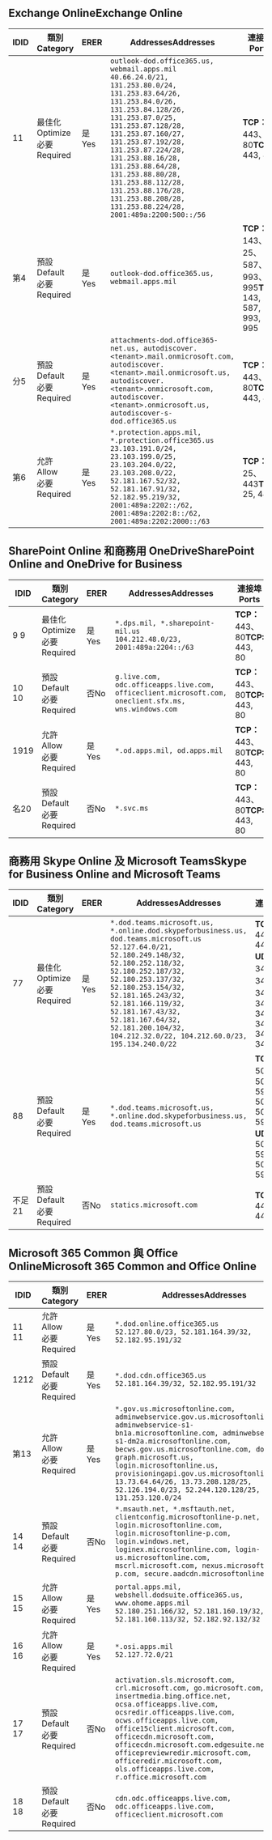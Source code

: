 <!--THIS FILE IS AUTOMATICALLY GENERATED. MANUAL CHANGES WILL BE OVERWRITTEN.-->
<!--Please contact the Office 365 Endpoints team with any questions.-->
<!--USGovDoD endpoints version 2019062800-->
<!--File generated 2019-06-28 11:00:09.8081-->

## <a name="exchange-online"></a><span data-ttu-id="05c98-101">Exchange Online</span><span class="sxs-lookup"><span data-stu-id="05c98-101">Exchange Online</span></span>

<span data-ttu-id="05c98-102">ID</span><span class="sxs-lookup"><span data-stu-id="05c98-102">ID</span></span> | <span data-ttu-id="05c98-103">類別</span><span class="sxs-lookup"><span data-stu-id="05c98-103">Category</span></span> | <span data-ttu-id="05c98-104">ER</span><span class="sxs-lookup"><span data-stu-id="05c98-104">ER</span></span> | <span data-ttu-id="05c98-105">Addresses</span><span class="sxs-lookup"><span data-stu-id="05c98-105">Addresses</span></span> | <span data-ttu-id="05c98-106">連接埠</span><span class="sxs-lookup"><span data-stu-id="05c98-106">Ports</span></span>
-- | -------------------- | --- | ---------------------------------------------------------------------------------------------------------------------------------------------------------------------------------------------------------------------------------------------------------------------------------------------------------------------------------------------------------------------------------------------- | -------------------------------
<span data-ttu-id="05c98-107">1</span><span class="sxs-lookup"><span data-stu-id="05c98-107">1</span></span> | <span data-ttu-id="05c98-108">最佳化</span><span class="sxs-lookup"><span data-stu-id="05c98-108">Optimize</span></span><BR><span data-ttu-id="05c98-109">必要</span><span class="sxs-lookup"><span data-stu-id="05c98-109">Required</span></span> | <span data-ttu-id="05c98-110">是</span><span class="sxs-lookup"><span data-stu-id="05c98-110">Yes</span></span> | `outlook-dod.office365.us, webmail.apps.mil`<BR>`40.66.24.0/21, 131.253.80.0/24, 131.253.83.64/26, 131.253.84.0/26, 131.253.84.128/26, 131.253.87.0/25, 131.253.87.128/28, 131.253.87.160/27, 131.253.87.192/28, 131.253.87.224/28, 131.253.88.16/28, 131.253.88.64/28, 131.253.88.80/28, 131.253.88.112/28, 131.253.88.176/28, 131.253.88.208/28, 131.253.88.224/28, 2001:489a:2200:500::/56` | <span data-ttu-id="05c98-111">**TCP：** 443、80</span><span class="sxs-lookup"><span data-stu-id="05c98-111">**TCP:** 443, 80</span></span>
<span data-ttu-id="05c98-112">第</span><span class="sxs-lookup"><span data-stu-id="05c98-112">4</span></span> | <span data-ttu-id="05c98-113">預設</span><span class="sxs-lookup"><span data-stu-id="05c98-113">Default</span></span><BR><span data-ttu-id="05c98-114">必要</span><span class="sxs-lookup"><span data-stu-id="05c98-114">Required</span></span> | <span data-ttu-id="05c98-115">是</span><span class="sxs-lookup"><span data-stu-id="05c98-115">Yes</span></span> | `outlook-dod.office365.us, webmail.apps.mil` | <span data-ttu-id="05c98-116">**TCP：** 143、25、587、993、995</span><span class="sxs-lookup"><span data-stu-id="05c98-116">**TCP:** 143, 25, 587, 993, 995</span></span>
<span data-ttu-id="05c98-117">分</span><span class="sxs-lookup"><span data-stu-id="05c98-117">5</span></span> | <span data-ttu-id="05c98-118">預設</span><span class="sxs-lookup"><span data-stu-id="05c98-118">Default</span></span><BR><span data-ttu-id="05c98-119">必要</span><span class="sxs-lookup"><span data-stu-id="05c98-119">Required</span></span> | <span data-ttu-id="05c98-120">是</span><span class="sxs-lookup"><span data-stu-id="05c98-120">Yes</span></span> | `attachments-dod.office365-net.us, autodiscover.<tenant>.mail.onmicrosoft.com, autodiscover.<tenant>.mail.onmicrosoft.us, autodiscover.<tenant>.onmicrosoft.com, autodiscover.<tenant>.onmicrosoft.us, autodiscover-s-dod.office365.us` | <span data-ttu-id="05c98-121">**TCP：** 443、80</span><span class="sxs-lookup"><span data-stu-id="05c98-121">**TCP:** 443, 80</span></span>
<span data-ttu-id="05c98-122">第</span><span class="sxs-lookup"><span data-stu-id="05c98-122">6</span></span> | <span data-ttu-id="05c98-123">允許</span><span class="sxs-lookup"><span data-stu-id="05c98-123">Allow</span></span><BR><span data-ttu-id="05c98-124">必要</span><span class="sxs-lookup"><span data-stu-id="05c98-124">Required</span></span> | <span data-ttu-id="05c98-125">是</span><span class="sxs-lookup"><span data-stu-id="05c98-125">Yes</span></span> | `*.protection.apps.mil, *.protection.office365.us`<BR>`23.103.191.0/24, 23.103.199.0/25, 23.103.204.0/22, 23.103.208.0/22, 52.181.167.52/32, 52.181.167.91/32, 52.182.95.219/32, 2001:489a:2202::/62, 2001:489a:2202:8::/62, 2001:489a:2202:2000::/63` | <span data-ttu-id="05c98-126">**TCP：** 25、443</span><span class="sxs-lookup"><span data-stu-id="05c98-126">**TCP:** 25, 443</span></span>

## <a name="sharepoint-online-and-onedrive-for-business"></a><span data-ttu-id="05c98-127">SharePoint Online 和商務用 OneDrive</span><span class="sxs-lookup"><span data-stu-id="05c98-127">SharePoint Online and OneDrive for Business</span></span>

<span data-ttu-id="05c98-128">ID</span><span class="sxs-lookup"><span data-stu-id="05c98-128">ID</span></span> | <span data-ttu-id="05c98-129">類別</span><span class="sxs-lookup"><span data-stu-id="05c98-129">Category</span></span> | <span data-ttu-id="05c98-130">ER</span><span class="sxs-lookup"><span data-stu-id="05c98-130">ER</span></span> | <span data-ttu-id="05c98-131">Addresses</span><span class="sxs-lookup"><span data-stu-id="05c98-131">Addresses</span></span> | <span data-ttu-id="05c98-132">連接埠</span><span class="sxs-lookup"><span data-stu-id="05c98-132">Ports</span></span>
-- | -------------------- | --- | ---------------------------------------------------------------------------------------------------- | ----------------
<span data-ttu-id="05c98-133">9 </span><span class="sxs-lookup"><span data-stu-id="05c98-133">9</span></span> | <span data-ttu-id="05c98-134">最佳化</span><span class="sxs-lookup"><span data-stu-id="05c98-134">Optimize</span></span><BR><span data-ttu-id="05c98-135">必要</span><span class="sxs-lookup"><span data-stu-id="05c98-135">Required</span></span> | <span data-ttu-id="05c98-136">是</span><span class="sxs-lookup"><span data-stu-id="05c98-136">Yes</span></span> | `*.dps.mil, *.sharepoint-mil.us`<BR>`104.212.48.0/23, 2001:489a:2204::/63` | <span data-ttu-id="05c98-137">**TCP：** 443、80</span><span class="sxs-lookup"><span data-stu-id="05c98-137">**TCP:** 443, 80</span></span>
<span data-ttu-id="05c98-138">10 </span><span class="sxs-lookup"><span data-stu-id="05c98-138">10</span></span> | <span data-ttu-id="05c98-139">預設</span><span class="sxs-lookup"><span data-stu-id="05c98-139">Default</span></span><BR><span data-ttu-id="05c98-140">必要</span><span class="sxs-lookup"><span data-stu-id="05c98-140">Required</span></span> | <span data-ttu-id="05c98-141">否</span><span class="sxs-lookup"><span data-stu-id="05c98-141">No</span></span> | `g.live.com, odc.officeapps.live.com, officeclient.microsoft.com, oneclient.sfx.ms, wns.windows.com` | <span data-ttu-id="05c98-142">**TCP：** 443、80</span><span class="sxs-lookup"><span data-stu-id="05c98-142">**TCP:** 443, 80</span></span>
<span data-ttu-id="05c98-143">19</span><span class="sxs-lookup"><span data-stu-id="05c98-143">19</span></span> | <span data-ttu-id="05c98-144">允許</span><span class="sxs-lookup"><span data-stu-id="05c98-144">Allow</span></span><BR><span data-ttu-id="05c98-145">必要</span><span class="sxs-lookup"><span data-stu-id="05c98-145">Required</span></span> | <span data-ttu-id="05c98-146">是</span><span class="sxs-lookup"><span data-stu-id="05c98-146">Yes</span></span> | `*.od.apps.mil, od.apps.mil` | <span data-ttu-id="05c98-147">**TCP：** 443、80</span><span class="sxs-lookup"><span data-stu-id="05c98-147">**TCP:** 443, 80</span></span>
<span data-ttu-id="05c98-148">名</span><span class="sxs-lookup"><span data-stu-id="05c98-148">20</span></span> | <span data-ttu-id="05c98-149">預設</span><span class="sxs-lookup"><span data-stu-id="05c98-149">Default</span></span><BR><span data-ttu-id="05c98-150">必要</span><span class="sxs-lookup"><span data-stu-id="05c98-150">Required</span></span> | <span data-ttu-id="05c98-151">否</span><span class="sxs-lookup"><span data-stu-id="05c98-151">No</span></span> | `*.svc.ms` | <span data-ttu-id="05c98-152">**TCP：** 443、80</span><span class="sxs-lookup"><span data-stu-id="05c98-152">**TCP:** 443, 80</span></span>

## <a name="skype-for-business-online-and-microsoft-teams"></a><span data-ttu-id="05c98-153">商務用 Skype Online 及 Microsoft Teams</span><span class="sxs-lookup"><span data-stu-id="05c98-153">Skype for Business Online and Microsoft Teams</span></span>

<span data-ttu-id="05c98-154">ID</span><span class="sxs-lookup"><span data-stu-id="05c98-154">ID</span></span> | <span data-ttu-id="05c98-155">類別</span><span class="sxs-lookup"><span data-stu-id="05c98-155">Category</span></span> | <span data-ttu-id="05c98-156">ER</span><span class="sxs-lookup"><span data-stu-id="05c98-156">ER</span></span> | <span data-ttu-id="05c98-157">Addresses</span><span class="sxs-lookup"><span data-stu-id="05c98-157">Addresses</span></span> | <span data-ttu-id="05c98-158">連接埠</span><span class="sxs-lookup"><span data-stu-id="05c98-158">Ports</span></span>
-- | -------------------- | --- | -------------------------------------------------------------------------------------------------------------------------------------------------------------------------------------------------------------------------------------------------------------------------------------------------------------------------------------------------------- | --------------------------------------------------
<span data-ttu-id="05c98-159">7</span><span class="sxs-lookup"><span data-stu-id="05c98-159">7</span></span> | <span data-ttu-id="05c98-160">最佳化</span><span class="sxs-lookup"><span data-stu-id="05c98-160">Optimize</span></span><BR><span data-ttu-id="05c98-161">必要</span><span class="sxs-lookup"><span data-stu-id="05c98-161">Required</span></span> | <span data-ttu-id="05c98-162">是</span><span class="sxs-lookup"><span data-stu-id="05c98-162">Yes</span></span> | `*.dod.teams.microsoft.us, *.online.dod.skypeforbusiness.us, dod.teams.microsoft.us`<BR>`52.127.64.0/21, 52.180.249.148/32, 52.180.252.118/32, 52.180.252.187/32, 52.180.253.137/32, 52.180.253.154/32, 52.181.165.243/32, 52.181.166.119/32, 52.181.167.43/32, 52.181.167.64/32, 52.181.200.104/32, 104.212.32.0/22, 104.212.60.0/23, 195.134.240.0/22` | <span data-ttu-id="05c98-163">**TCP：** 443</span><span class="sxs-lookup"><span data-stu-id="05c98-163">**TCP:** 443</span></span><BR><span data-ttu-id="05c98-164">**UDP：** 3478、3479、3480、3481</span><span class="sxs-lookup"><span data-stu-id="05c98-164">**UDP:** 3478, 3479, 3480, 3481</span></span>
<span data-ttu-id="05c98-165">8</span><span class="sxs-lookup"><span data-stu-id="05c98-165">8</span></span> | <span data-ttu-id="05c98-166">預設</span><span class="sxs-lookup"><span data-stu-id="05c98-166">Default</span></span><BR><span data-ttu-id="05c98-167">必要</span><span class="sxs-lookup"><span data-stu-id="05c98-167">Required</span></span> | <span data-ttu-id="05c98-168">是</span><span class="sxs-lookup"><span data-stu-id="05c98-168">Yes</span></span> | `*.dod.teams.microsoft.us, *.online.dod.skypeforbusiness.us, dod.teams.microsoft.us` | <span data-ttu-id="05c98-169">**TCP：** 5061、50000-59999</span><span class="sxs-lookup"><span data-stu-id="05c98-169">**TCP:** 5061, 50000-59999</span></span><BR><span data-ttu-id="05c98-170">**UDP：** 50000-59999</span><span class="sxs-lookup"><span data-stu-id="05c98-170">**UDP:** 50000-59999</span></span>
<span data-ttu-id="05c98-171">不足</span><span class="sxs-lookup"><span data-stu-id="05c98-171">21</span></span> | <span data-ttu-id="05c98-172">預設</span><span class="sxs-lookup"><span data-stu-id="05c98-172">Default</span></span><BR><span data-ttu-id="05c98-173">必要</span><span class="sxs-lookup"><span data-stu-id="05c98-173">Required</span></span> | <span data-ttu-id="05c98-174">否</span><span class="sxs-lookup"><span data-stu-id="05c98-174">No</span></span> | `statics.microsoft.com` | <span data-ttu-id="05c98-175">**TCP：** 443</span><span class="sxs-lookup"><span data-stu-id="05c98-175">**TCP:** 443</span></span>

## <a name="microsoft-365-common-and-office-online"></a><span data-ttu-id="05c98-176">Microsoft 365 Common 與 Office Online</span><span class="sxs-lookup"><span data-stu-id="05c98-176">Microsoft 365 Common and Office Online</span></span>

<span data-ttu-id="05c98-177">ID</span><span class="sxs-lookup"><span data-stu-id="05c98-177">ID</span></span> | <span data-ttu-id="05c98-178">類別</span><span class="sxs-lookup"><span data-stu-id="05c98-178">Category</span></span> | <span data-ttu-id="05c98-179">ER</span><span class="sxs-lookup"><span data-stu-id="05c98-179">ER</span></span> | <span data-ttu-id="05c98-180">Addresses</span><span class="sxs-lookup"><span data-stu-id="05c98-180">Addresses</span></span> | <span data-ttu-id="05c98-181">連接埠</span><span class="sxs-lookup"><span data-stu-id="05c98-181">Ports</span></span>
-- | ------------------- | --- | ------------------------------------------------------------------------------------------------------------------------------------------------------------------------------------------------------------------------------------------------------------------------------------------------------------------------------------------------------------------------------------------------ | ----------------
<span data-ttu-id="05c98-182">11 </span><span class="sxs-lookup"><span data-stu-id="05c98-182">11</span></span> | <span data-ttu-id="05c98-183">允許</span><span class="sxs-lookup"><span data-stu-id="05c98-183">Allow</span></span><BR><span data-ttu-id="05c98-184">必要</span><span class="sxs-lookup"><span data-stu-id="05c98-184">Required</span></span> | <span data-ttu-id="05c98-185">是</span><span class="sxs-lookup"><span data-stu-id="05c98-185">Yes</span></span> | `*.dod.online.office365.us`<BR>`52.127.80.0/23, 52.181.164.39/32, 52.182.95.191/32` | <span data-ttu-id="05c98-186">**TCP：** 443</span><span class="sxs-lookup"><span data-stu-id="05c98-186">**TCP:** 443</span></span>
<span data-ttu-id="05c98-187">12</span><span class="sxs-lookup"><span data-stu-id="05c98-187">12</span></span> | <span data-ttu-id="05c98-188">預設</span><span class="sxs-lookup"><span data-stu-id="05c98-188">Default</span></span><BR><span data-ttu-id="05c98-189">必要</span><span class="sxs-lookup"><span data-stu-id="05c98-189">Required</span></span> | <span data-ttu-id="05c98-190">是</span><span class="sxs-lookup"><span data-stu-id="05c98-190">Yes</span></span> | `*.dod.cdn.office365.us`<BR>`52.181.164.39/32, 52.182.95.191/32` | <span data-ttu-id="05c98-191">**TCP：** 443</span><span class="sxs-lookup"><span data-stu-id="05c98-191">**TCP:** 443</span></span>
<span data-ttu-id="05c98-192">第</span><span class="sxs-lookup"><span data-stu-id="05c98-192">13</span></span> | <span data-ttu-id="05c98-193">允許</span><span class="sxs-lookup"><span data-stu-id="05c98-193">Allow</span></span><BR><span data-ttu-id="05c98-194">必要</span><span class="sxs-lookup"><span data-stu-id="05c98-194">Required</span></span> | <span data-ttu-id="05c98-195">是</span><span class="sxs-lookup"><span data-stu-id="05c98-195">Yes</span></span> | `*.gov.us.microsoftonline.com, adminwebservice.gov.us.microsoftonline.com, adminwebservice-s1-bn1a.microsoftonline.com, adminwebservice-s1-dm2a.microsoftonline.com, becws.gov.us.microsoftonline.com, dod-graph.microsoft.us, login.microsoftonline.us, provisioningapi.gov.us.microsoftonline.com`<BR>`13.73.64.64/26, 13.73.208.128/25, 52.126.194.0/23, 52.244.120.128/25, 131.253.120.0/24` | <span data-ttu-id="05c98-196">**TCP：** 443</span><span class="sxs-lookup"><span data-stu-id="05c98-196">**TCP:** 443</span></span>
<span data-ttu-id="05c98-197">14 </span><span class="sxs-lookup"><span data-stu-id="05c98-197">14</span></span> | <span data-ttu-id="05c98-198">預設</span><span class="sxs-lookup"><span data-stu-id="05c98-198">Default</span></span><BR><span data-ttu-id="05c98-199">必要</span><span class="sxs-lookup"><span data-stu-id="05c98-199">Required</span></span> | <span data-ttu-id="05c98-200">否</span><span class="sxs-lookup"><span data-stu-id="05c98-200">No</span></span> | `*.msauth.net, *.msftauth.net, clientconfig.microsoftonline-p.net, login.microsoftonline.com, login.microsoftonline-p.com, login.windows.net, loginex.microsoftonline.com, login-us.microsoftonline.com, mscrl.microsoft.com, nexus.microsoftonline-p.com, secure.aadcdn.microsoftonline-p.com` | <span data-ttu-id="05c98-201">**TCP：** 443</span><span class="sxs-lookup"><span data-stu-id="05c98-201">**TCP:** 443</span></span>
<span data-ttu-id="05c98-202">15 </span><span class="sxs-lookup"><span data-stu-id="05c98-202">15</span></span> | <span data-ttu-id="05c98-203">允許</span><span class="sxs-lookup"><span data-stu-id="05c98-203">Allow</span></span><BR><span data-ttu-id="05c98-204">必要</span><span class="sxs-lookup"><span data-stu-id="05c98-204">Required</span></span> | <span data-ttu-id="05c98-205">是</span><span class="sxs-lookup"><span data-stu-id="05c98-205">Yes</span></span> | `portal.apps.mil, webshell.dodsuite.office365.us, www.ohome.apps.mil`<BR>`52.180.251.166/32, 52.181.160.19/32, 52.181.160.113/32, 52.182.92.132/32` | <span data-ttu-id="05c98-206">**TCP：** 443</span><span class="sxs-lookup"><span data-stu-id="05c98-206">**TCP:** 443</span></span>
<span data-ttu-id="05c98-207">16 </span><span class="sxs-lookup"><span data-stu-id="05c98-207">16</span></span> | <span data-ttu-id="05c98-208">允許</span><span class="sxs-lookup"><span data-stu-id="05c98-208">Allow</span></span><BR><span data-ttu-id="05c98-209">必要</span><span class="sxs-lookup"><span data-stu-id="05c98-209">Required</span></span> | <span data-ttu-id="05c98-210">是</span><span class="sxs-lookup"><span data-stu-id="05c98-210">Yes</span></span> | `*.osi.apps.mil`<BR>`52.127.72.0/21` | <span data-ttu-id="05c98-211">**TCP：** 443</span><span class="sxs-lookup"><span data-stu-id="05c98-211">**TCP:** 443</span></span>
<span data-ttu-id="05c98-212">17 </span><span class="sxs-lookup"><span data-stu-id="05c98-212">17</span></span> | <span data-ttu-id="05c98-213">預設</span><span class="sxs-lookup"><span data-stu-id="05c98-213">Default</span></span><BR><span data-ttu-id="05c98-214">必要</span><span class="sxs-lookup"><span data-stu-id="05c98-214">Required</span></span> | <span data-ttu-id="05c98-215">否</span><span class="sxs-lookup"><span data-stu-id="05c98-215">No</span></span> | `activation.sls.microsoft.com, crl.microsoft.com, go.microsoft.com, insertmedia.bing.office.net, ocsa.officeapps.live.com, ocsredir.officeapps.live.com, ocws.officeapps.live.com, office15client.microsoft.com, officecdn.microsoft.com, officecdn.microsoft.com.edgesuite.net, officepreviewredir.microsoft.com, officeredir.microsoft.com, ols.officeapps.live.com, r.office.microsoft.com` | <span data-ttu-id="05c98-216">**TCP：** 443、80</span><span class="sxs-lookup"><span data-stu-id="05c98-216">**TCP:** 443, 80</span></span>
<span data-ttu-id="05c98-217">18 </span><span class="sxs-lookup"><span data-stu-id="05c98-217">18</span></span> | <span data-ttu-id="05c98-218">預設</span><span class="sxs-lookup"><span data-stu-id="05c98-218">Default</span></span><BR><span data-ttu-id="05c98-219">必要</span><span class="sxs-lookup"><span data-stu-id="05c98-219">Required</span></span> | <span data-ttu-id="05c98-220">否</span><span class="sxs-lookup"><span data-stu-id="05c98-220">No</span></span> | `cdn.odc.officeapps.live.com, odc.officeapps.live.com, officeclient.microsoft.com` | <span data-ttu-id="05c98-221">**TCP：** 443、80</span><span class="sxs-lookup"><span data-stu-id="05c98-221">**TCP:** 443, 80</span></span>
